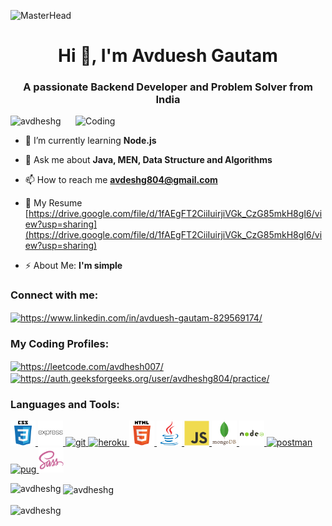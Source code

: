 ![MasterHead](https://www.arkasoftwares.com/blog/wp-content/uploads/2021/01/header_banner-2.jpg)
<h1 align="center">Hi 👋, I'm Avduesh Gautam</h1>
<h3 align="center">A passionate Backend Developer and Problem Solver from India</h3>
<img align="right" alt="Coding" width="400" src="https://www.sarvika.com/wp-content/uploads/2021/03/Backend-Developer-Python-GIF-Dribble.gif">

<p align="left"> <img src="https://komarev.com/ghpvc/?username=avdheshg&label=Profile%20views&color=0e75b6&style=flat" alt="avdheshg" /> </p>

- 🌱 I’m currently learning **Node.js**

- 💬 Ask me about **Java, MEN, Data Structure and Algorithms**

- 📫 How to reach me **avdeshg804@gmail.com**

- 📄 My Resume [https://drive.google.com/file/d/1fAEgFT2CiiIuirjiVGk_CzG85mkH8gI6/view?usp=sharing](https://drive.google.com/file/d/1fAEgFT2CiiIuirjiVGk_CzG85mkH8gI6/view?usp=sharing)

- ⚡ About Me: **I'm simple**

<h3 align="left">Connect with me:</h3>
<p align="left">
<a href="https://linkedin.com/in/https://www.linkedin.com/in/avduesh-gautam-829569174/" target="blank"><img align="center" src="https://raw.githubusercontent.com/rahuldkjain/github-profile-readme-generator/master/src/images/icons/Social/linked-in-alt.svg" alt="https://www.linkedin.com/in/avduesh-gautam-829569174/" height="30" width="40" /></a>
<h3 align="left">My Coding Profiles:</h3>
<p align="left">
<a href="https://www.leetcode.com/https://leetcode.com/avdhesh007/" target="blank"><img align="center" src="https://raw.githubusercontent.com/rahuldkjain/github-profile-readme-generator/master/src/images/icons/Social/leet-code.svg" alt="https://leetcode.com/avdhesh007/" height="30" width="40" /></a>
<a href="https://auth.geeksforgeeks.org/user/https://auth.geeksforgeeks.org/user/avdheshg804/practice/" target="blank"><img align="center" src="https://raw.githubusercontent.com/rahuldkjain/github-profile-readme-generator/master/src/images/icons/Social/geeks-for-geeks.svg" alt="https://auth.geeksforgeeks.org/user/avdheshg804/practice/" height="30" width="40" /></a>
</p>

<h3 align="left">Languages and Tools:</h3>
<p align="left"> <a href="https://www.w3schools.com/css/" target="_blank" rel="noreferrer"> <img src="https://raw.githubusercontent.com/devicons/devicon/master/icons/css3/css3-original-wordmark.svg" alt="css3" width="40" height="40"/> </a> <a href="https://expressjs.com" target="_blank" rel="noreferrer"> <img src="https://raw.githubusercontent.com/devicons/devicon/master/icons/express/express-original-wordmark.svg" alt="express" width="40" height="40"/> </a> <a href="https://git-scm.com/" target="_blank" rel="noreferrer"> <img src="https://www.vectorlogo.zone/logos/git-scm/git-scm-icon.svg" alt="git" width="40" height="40"/> </a> <a href="https://heroku.com" target="_blank" rel="noreferrer"> <img src="https://www.vectorlogo.zone/logos/heroku/heroku-icon.svg" alt="heroku" width="40" height="40"/> </a> <a href="https://www.w3.org/html/" target="_blank" rel="noreferrer"> <img src="https://raw.githubusercontent.com/devicons/devicon/master/icons/html5/html5-original-wordmark.svg" alt="html5" width="40" height="40"/> </a> <a href="https://www.java.com" target="_blank" rel="noreferrer"> <img src="https://raw.githubusercontent.com/devicons/devicon/master/icons/java/java-original.svg" alt="java" width="40" height="40"/> </a> <a href="https://developer.mozilla.org/en-US/docs/Web/JavaScript" target="_blank" rel="noreferrer"> <img src="https://raw.githubusercontent.com/devicons/devicon/master/icons/javascript/javascript-original.svg" alt="javascript" width="40" height="40"/> </a> <a href="https://www.mongodb.com/" target="_blank" rel="noreferrer"> <img src="https://raw.githubusercontent.com/devicons/devicon/master/icons/mongodb/mongodb-original-wordmark.svg" alt="mongodb" width="40" height="40"/> </a> <a href="https://nodejs.org" target="_blank" rel="noreferrer"> <img src="https://raw.githubusercontent.com/devicons/devicon/master/icons/nodejs/nodejs-original-wordmark.svg" alt="nodejs" width="40" height="40"/> </a> <a href="https://postman.com" target="_blank" rel="noreferrer"> <img src="https://www.vectorlogo.zone/logos/getpostman/getpostman-icon.svg" alt="postman" width="40" height="40"/> </a> <a href="https://pugjs.org" target="_blank" rel="noreferrer"> <img src="https://cdn.worldvectorlogo.com/logos/pug.svg" alt="pug" width="40" height="40"/> </a> <a href="https://sass-lang.com" target="_blank" rel="noreferrer"> <img src="https://raw.githubusercontent.com/devicons/devicon/master/icons/sass/sass-original.svg" alt="sass" width="40" height="40"/> </a> </p>

<p><img align="left" src="https://github-readme-stats.vercel.app/api/top-langs?username=avdheshg&show_icons=true&locale=en&layout=compact" alt="avdheshg" /></p>



<p>&nbsp;<img align="center" src="https://github-readme-stats.vercel.app/api?username=avdheshg&show_icons=true&locale=en" alt="avdheshg" /></p>



<p><img align="center" src="https://github-readme-streak-stats.herokuapp.com/?user=avdheshg&" alt="avdheshg" /></p>

